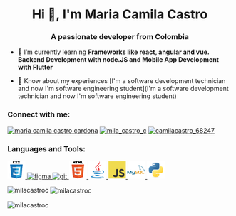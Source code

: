 <h1 align="center">Hi 👋, I'm Maria Camila Castro</h1>
<h3 align="center">A passionate developer from Colombia</h3>

- 🌱 I’m currently learning **Frameworks like react, angular and vue. Backend Development with node.JS and Mobile App Development with Flutter**

- 📄 Know about my experiences [I'm a software development technician and now I'm software engineering student](I'm a software development technician and now I'm software engineering student)

<h3 align="left">Connect with me:</h3>
<p align="left">
<a href="https://linkedin.com/in/maria camila castro cardona" target="blank"><img align="center" src="https://raw.githubusercontent.com/rahuldkjain/github-profile-readme-generator/master/src/images/icons/Social/linked-in-alt.svg" alt="maria camila castro cardona" height="30" width="40" /></a>
<a href="https://instagram.com/mila_castro_c" target="blank"><img align="center" src="https://raw.githubusercontent.com/rahuldkjain/github-profile-readme-generator/master/src/images/icons/Social/instagram.svg" alt="mila_castro_c" height="30" width="40" /></a>
<a href="https://discord.gg/camilacastro_68247" target="blank"><img align="center" src="https://raw.githubusercontent.com/rahuldkjain/github-profile-readme-generator/master/src/images/icons/Social/discord.svg" alt="camilacastro_68247" height="30" width="40" /></a>
</p>

<h3 align="left">Languages and Tools:</h3>
<p align="left"> <a href="https://www.w3schools.com/css/" target="_blank" rel="noreferrer"> <img src="https://raw.githubusercontent.com/devicons/devicon/master/icons/css3/css3-original-wordmark.svg" alt="css3" width="40" height="40"/> </a> <a href="https://www.figma.com/" target="_blank" rel="noreferrer"> <img src="https://www.vectorlogo.zone/logos/figma/figma-icon.svg" alt="figma" width="40" height="40"/> </a> <a href="https://git-scm.com/" target="_blank" rel="noreferrer"> <img src="https://www.vectorlogo.zone/logos/git-scm/git-scm-icon.svg" alt="git" width="40" height="40"/> </a> <a href="https://www.w3.org/html/" target="_blank" rel="noreferrer"> <img src="https://raw.githubusercontent.com/devicons/devicon/master/icons/html5/html5-original-wordmark.svg" alt="html5" width="40" height="40"/> </a> <a href="https://www.java.com" target="_blank" rel="noreferrer"> <img src="https://raw.githubusercontent.com/devicons/devicon/master/icons/java/java-original.svg" alt="java" width="40" height="40"/> </a> <a href="https://developer.mozilla.org/en-US/docs/Web/JavaScript" target="_blank" rel="noreferrer"> <img src="https://raw.githubusercontent.com/devicons/devicon/master/icons/javascript/javascript-original.svg" alt="javascript" width="40" height="40"/> </a> <a href="https://www.mysql.com/" target="_blank" rel="noreferrer"> <img src="https://raw.githubusercontent.com/devicons/devicon/master/icons/mysql/mysql-original-wordmark.svg" alt="mysql" width="40" height="40"/> </a> <a href="https://www.python.org" target="_blank" rel="noreferrer"> <img src="https://raw.githubusercontent.com/devicons/devicon/master/icons/python/python-original.svg" alt="python" width="40" height="40"/> </a> </p>

<p><img align="left" src="https://github-readme-stats.vercel.app/api/top-langs?username=milacastroc&show_icons=true&locale=en&layout=compact" alt="milacastroc" /></p>

<p>&nbsp;<img align="center" src="https://github-readme-stats.vercel.app/api?username=milacastroc&show_icons=true&locale=en" alt="milacastroc" /></p>

<p><img align="center" src="https://github-readme-streak-stats.herokuapp.com/?user=milacastroc&" alt="milacastroc" /></p>
